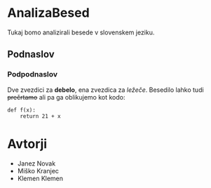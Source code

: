# AnalizaBesed

Tukaj bomo analizirali besede v slovenskem jeziku.

## Podnaslov

### Podpodnaslov

Dve zvezdici za **debelo**, ena zvezdica za *ležeče*.
Besedilo lahko tudi ~~prečrtamo~~ ali pa ga oblikujemo kot kodo:

```
def f(x):
    return 21 + x
```

# Avtorji

- Janez Novak
- Miško Kranjec
- Klemen Klemen


